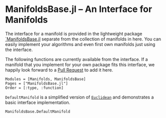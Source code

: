 # ManifoldsBase.jl – An Interface for Manifolds

The interface for a manifold is provided in the lightweight package
[`ManifoldsBase.jl](https://github.com/JuliaNLSolvers/ManifoldsBase.jl) separate
from the collection of manifolds in here. You can easily implement your algorithms
and even first own manifolds just using the interface.

The following functions are currently available from the interface.
If a manifold that you implement for your own package fits this interface,
we happily look forward to a
[Pull Request](https://github.com/JuliaNLSolvers/Manifolds.jl/compare) to add it here.

```@autodocs
Modules = [Manifolds, ManifoldsBase]
Pages = ["ManifoldsBase.jl"]
Order = [:type, :function]
```

`DefaultManifold` is a simplified version of [`Euclidean`](@ref) and demonstrates a basic interface implementation.
```@docs
ManifoldsBase.DefaultManifold
```
